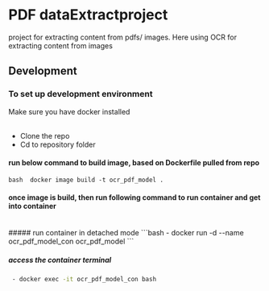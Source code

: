 # PDF dataExtractproject
project for extracting content from pdfs/ images. 
Here using OCR for extracting content from images

## Development
### To set up development environment
Make sure you have docker installed <br>
<br>


- Clone the repo
- Cd to repository folder

#### run below command to build image, based on Dockerfile pulled from repo 
```bash  docker image build -t ocr_pdf_model . ```
<br>

#### once image is build, then run following command to run container and get into container 
<br>
##### run container in detached mode
```bash
 - docker run -d --name ocr_pdf_model_con ocr_pdf_model  
 ``` 
 
##### access the container terminal 
```bash 
 - docker exec -it ocr_pdf_model_con bash
